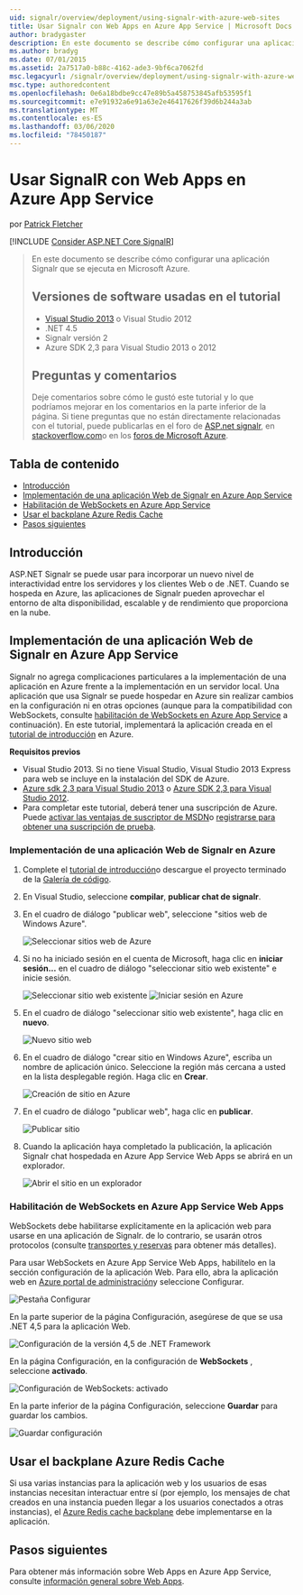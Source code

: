```yaml
---
uid: signalr/overview/deployment/using-signalr-with-azure-web-sites
title: Usar Signalr con Web Apps en Azure App Service | Microsoft Docs
author: bradygaster
description: En este documento se describe cómo configurar una aplicación Signalr que se ejecuta en Microsoft Azure. Versiones de software usadas en el tutorial Visual Studio 2013 o vis...
ms.author: bradyg
ms.date: 07/01/2015
ms.assetid: 2a7517a0-b88c-4162-ade3-9bf6ca7062fd
msc.legacyurl: /signalr/overview/deployment/using-signalr-with-azure-web-sites
msc.type: authoredcontent
ms.openlocfilehash: 0e6a18bdbe9cc47e89b5a458753845afb53595f1
ms.sourcegitcommit: e7e91932a6e91a63e2e46417626f39d6b244a3ab
ms.translationtype: MT
ms.contentlocale: es-ES
ms.lasthandoff: 03/06/2020
ms.locfileid: "78450187"
---
```

# <a name="using-signalr-with-web-apps-in-azure-app-service"></a>Usar SignalR con Web Apps en Azure App Service

por [Patrick Fletcher](https://github.com/pfletcher)

[!INCLUDE [Consider ASP.NET Core SignalR](~/includes/signalr/signalr-version-disambiguation.md)]

> En este documento se describe cómo configurar una aplicación Signalr que se ejecuta en Microsoft Azure.
>
> ## <a name="software-versions-used-in-the-tutorial"></a>Versiones de software usadas en el tutorial
>
>
> - [Visual Studio 2013](https://my.visualstudio.com/Downloads?q=visual%20studio%202013) o Visual Studio 2012
> - .NET 4.5
> - Signalr versión 2
> - Azure SDK 2,3 para Visual Studio 2013 o 2012
>
>
>
> ## <a name="questions-and-comments"></a>Preguntas y comentarios
>
> Deje comentarios sobre cómo le gustó este tutorial y lo que podríamos mejorar en los comentarios en la parte inferior de la página. Si tiene preguntas que no están directamente relacionadas con el tutorial, puede publicarlas en el foro de [ASP.net signalr](https://forums.asp.net/1254.aspx/1?ASP+NET+SignalR), en [stackoverflow.com](http://stackoverflow.com/)o en los [foros de Microsoft Azure](https://social.msdn.microsoft.com/Forums/windowsazure/home?category=windowsazureplatform).

## <a name="table-of-contents"></a>Tabla de contenido

- [Introducción](#introduction)
- [Implementación de una aplicación Web de Signalr en Azure App Service](#deploying)
- [Habilitación de WebSockets en Azure App Service](#websocket)
- [Usar el backplane Azure Redis Cache](#backplane)
- [Pasos siguientes](#nextsteps)

<a id="introduction"></a>
## <a name="introduction"></a>Introducción

ASP.NET Signalr se puede usar para incorporar un nuevo nivel de interactividad entre los servidores y los clientes Web o de .NET. Cuando se hospeda en Azure, las aplicaciones de Signalr pueden aprovechar el entorno de alta disponibilidad, escalable y de rendimiento que proporciona en la nube.

<a id="deploying"></a>
## <a name="deploying-a-signalr-web-app-to-azure-app-service"></a>Implementación de una aplicación Web de Signalr en Azure App Service

Signalr no agrega complicaciones particulares a la implementación de una aplicación en Azure frente a la implementación en un servidor local. Una aplicación que usa Signalr se puede hospedar en Azure sin realizar cambios en la configuración ni en otras opciones (aunque para la compatibilidad con WebSockets, consulte [habilitación de WebSockets en Azure App Service](#websocket) a continuación). En este tutorial, implementará la aplicación creada en el [tutorial de introducción](../getting-started/tutorial-getting-started-with-signalr.md) en Azure.

**Requisitos previos**

- Visual Studio 2013. Si no tiene Visual Studio, Visual Studio 2013 Express para web se incluye en la instalación del SDK de Azure.
- [Azure sdk 2,3 para Visual Studio 2013](https://go.microsoft.com/fwlink/?linkid=324322&clcid=0x409) o [Azure SDK 2,3 para Visual Studio 2012](https://go.microsoft.com/fwlink/p/?linkid=323511).
- Para completar este tutorial, deberá tener una suscripción de Azure. Puede [activar las ventajas de suscriptor de MSDN](https://azure.microsoft.com/pricing/member-offers/msdn-benefits-details/)o [registrarse para obtener una suscripción de prueba](https://azure.microsoft.com/pricing/free-trial/).

### <a name="deploying-a-signalr-web-app-to-azure"></a>Implementación de una aplicación Web de Signalr en Azure

1. Complete el [tutorial de introducción](../getting-started/tutorial-getting-started-with-signalr.md)o descargue el proyecto terminado de la [Galería de código](https://code.msdn.microsoft.com/SignalR-Getting-Started-b9d18aa9).
2. En Visual Studio, seleccione **compilar**, **publicar chat de signalr**.
3. En el cuadro de diálogo "publicar web", seleccione "sitios web de Windows Azure".

    ![Seleccionar sitios web de Azure](using-signalr-with-azure-web-sites/_static/image1.png)
4. Si no ha iniciado sesión en el cuenta de Microsoft, haga clic en **iniciar sesión...** en el cuadro de diálogo "seleccionar sitio web existente" e inicie sesión.

    ![Seleccionar sitio web existente](using-signalr-with-azure-web-sites/_static/image2.png)    ![Iniciar sesión en Azure](using-signalr-with-azure-web-sites/_static/image3.png)
5. En el cuadro de diálogo "seleccionar sitio web existente", haga clic en **nuevo**.

    ![Nuevo sitio web](using-signalr-with-azure-web-sites/_static/image4.png)
6. En el cuadro de diálogo "crear sitio en Windows Azure", escriba un nombre de aplicación único. Seleccione la región más cercana a usted en la lista desplegable región. Haga clic en **Crear**.

    ![Creación de sitio en Azure](using-signalr-with-azure-web-sites/_static/image5.png)
7. En el cuadro de diálogo "publicar web", haga clic en **publicar**.

    ![Publicar sitio](using-signalr-with-azure-web-sites/_static/image6.png)
8. Cuando la aplicación haya completado la publicación, la aplicación Signalr chat hospedada en Azure App Service Web Apps se abrirá en un explorador.

    ![Abrir el sitio en un explorador](using-signalr-with-azure-web-sites/_static/image7.png)

<a id="websocket"></a>
### <a name="enabling-websockets-on-azure-app-service-web-apps"></a>Habilitación de WebSockets en Azure App Service Web Apps

WebSockets debe habilitarse explícitamente en la aplicación web para usarse en una aplicación de Signalr. de lo contrario, se usarán otros protocolos (consulte [transportes y reservas](../getting-started/introduction-to-signalr.md#transports) para obtener más detalles).

Para usar WebSockets en Azure App Service Web Apps, habilítelo en la sección configuración de la aplicación Web. Para ello, abra la aplicación web en [Azure portal de administración](https://manage.windowsazure.com/)y seleccione Configurar.

![Pestaña Configurar](using-signalr-with-azure-web-sites/_static/image8.png)

En la parte superior de la página Configuración, asegúrese de que se usa .NET 4,5 para la aplicación Web.

![Configuración de la versión 4,5 de .NET Framework](using-signalr-with-azure-web-sites/_static/image9.png)

En la página Configuración, en la configuración de **WebSockets** , seleccione **activado**.

![Configuración de WebSockets: activado](using-signalr-with-azure-web-sites/_static/image10.png)

En la parte inferior de la página Configuración, seleccione **Guardar** para guardar los cambios.

![Guardar configuración](using-signalr-with-azure-web-sites/_static/image11.png)

<a id="backplane"></a>
## <a name="using-the-azure-redis-cache-backplane"></a>Usar el backplane Azure Redis Cache

Si usa varias instancias para la aplicación web y los usuarios de esas instancias necesitan interactuar entre sí (por ejemplo, los mensajes de chat creados en una instancia pueden llegar a los usuarios conectados a otras instancias), el [Azure Redis cache backplane](../performance/scaleout-with-redis.md) debe implementarse en la aplicación.

<a id="nextsteps"></a>
## <a name="next-steps"></a>Pasos siguientes

Para obtener más información sobre Web Apps en Azure App Service, consulte [información general sobre Web Apps](https://azure.microsoft.com/documentation/articles/app-service-web-overview/).
